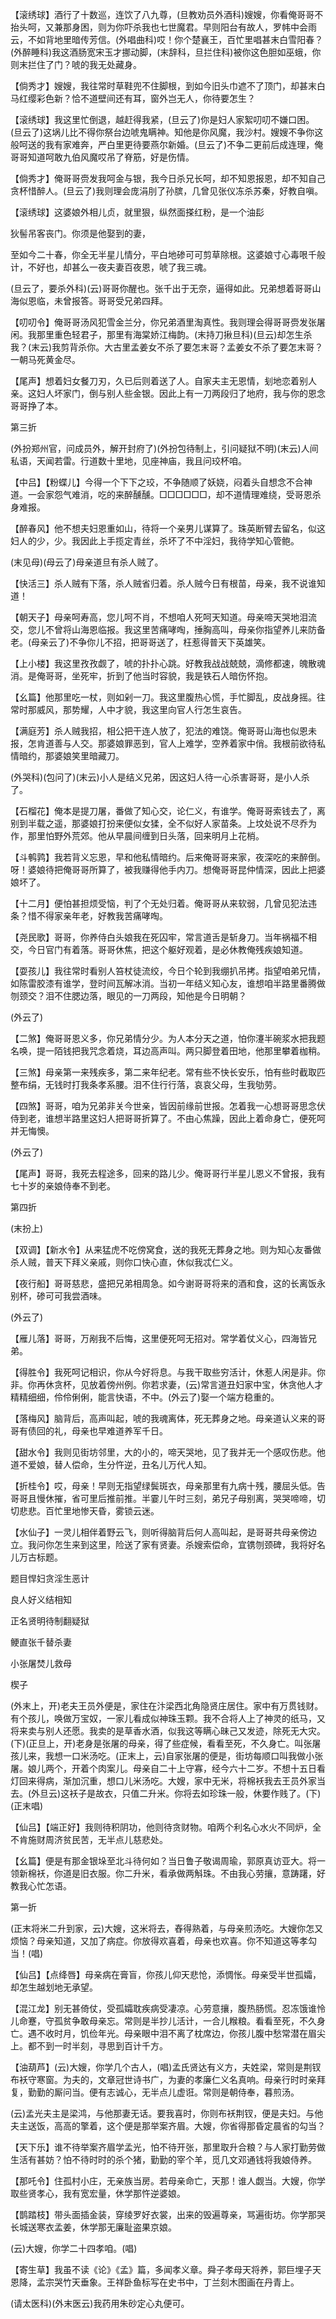 <!-- { "loadSidebar": true } -->
【滚绣球】酒行了十数巡，连饮了八九尊，(旦教劝员外酒科)嫂嫂，你看俺哥哥不抬头呵，又兼那身困，则为你吓杀我也七世魔君。早则阳台有故人，罗帏中会雨云，不如背地里暗传芳信。(外唱曲科)哎！你个楚襄王，百忙里唱甚末白雪阳春？(外醉睡科)我这酒肠宽宋玉才挪动脚，(末辞科，旦拦住科)被你这色胆如巫蛾，你则末拦住了门？唬的我无处藏身。

【倘秀才】嫂嫂，我往常时草鞋兜不住脚根，到如今旧头巾遮不了顶门，却甚末白马红缨彩色新？恰不道壁间还有耳，窗外岂无人，你待要怎生？

【滚绣球】我这里忙倒退，越赶得我紧，(旦云了)你是妇人家絮叨叨不嫌口困。(旦云了)这埚儿比不得你祭台边唬鬼瞒神。知他是你风魔，我沙村。嫂嫂不争你这般呵送的我有家难奔，严白里更待要燕尔新婚。(旦云了)不争二更前后成连理，俺哥哥知道呵敢九伯风魔哎吊了脊筋，好是伤情。

【倘秀才】俺哥哥赍发我呵金与银，我今日杀兄长呵，却不知恩报恩，却不知自己贪杯惜醉人。(旦云了)我则理会庞涓刖了孙膑，几曾见张仪冻杀苏秦，好教自嗔。

【滚绣球】这婆娘外相儿贞，就里狠，纵然面搽红粉，是一个油髟

狄髻吊客丧门。你须是他娶到的妻，

至如今二十春，你全无半星儿情分，平白地碜可可剪草除根。这婆娘寸心毒哏千般计，不好也，却甚么一夜夫妻百夜恩，唬了我三魂。

(旦云了，要杀外科)(云)哥哥你醒也。张千出于无奈，逼得如此。兄弟想着哥哥山海似恩临，未曾报答。哥哥受兄弟四拜。

【叨叨令】俺哥哥汤风犯雪金兰分，你兄弟酒里淘真性。我则理会得哥哥赍发张屠闲。我那里重色轻君子，那里有海棠娇江梅韵。(末持刀揪旦科)(旦云)却怎生杀我？(末云)我剪背杀你。大古里孟姜女不杀了要怎末哥？孟姜女不杀了要怎末哥？一朝马死黄金尽。

【尾声】想着妇女餐刀刃，久已后则着送了人。自家夫主无恩情，刬地恋着别人亲。这妇人坏家门，倒与别人些金银。因此上有一刀两段归了地府，我与你的恩念哥哥挣了本。


第三折

(外扮郑州官，问成员外，解开封府了)(外扮包待制上，引问疑狱不明)(末云)人间私语，天闻若雷。行道数十里地，见座神庙，我且问珓杯咱。

【中吕】【粉蝶儿】今得一个下下之珓，不争随顺了妖娆，闷着头自想念不合神道。一会家怨气难消，吃的来醉醺醺。□□□□□□，却不道情理难绕，受哥恩杀身难报。

【醉春风】他不想夫妇恩重如山，待将一个亲男儿谋算了。珠英断臂去留名，似这妇人的少，少。我因此上手揽定青丝，杀坏了不中淫妇，我待学知心管鲍。

(末见母)(母云了)母亲道旦有杀人贼了。

【快活三】杀人贼有下落，杀人贼省归着。杀人贼今日有根苗，母亲，我不说谁知道！

【朝天子】母亲呵寿高，您儿呵不肖，不想咱人死呵天知道。母亲啼天哭地泪流交，您儿不曾将山海恩临报。我这里苦痛哮啕，捶胸高叫，母亲你指望养儿来防备老。(母亲云了)不争你儿不招，把哥哥送了，枉惹得普天下英雄笑。

【上小楼】我这里孜孜觑了，唬的扑扑心跳。好教我战战兢兢，滴修都速，魄散魂消。是俺哥哥，坐死牢，折到了他当时容貌，我是铁石人暗伤怀抱。

【幺篇】他那里吃一杖，则如剁一刀。我这里腹热心慌，手忙脚乱，皮战身摇。往常时那威风，那势耀，人中才貌，我这里向官人行怎生哀告。

【满庭芳】杀人贼我招，相公把干连人放了，犯法的难饶。俺哥哥山海也似恩未报，怎肯道善与人交。那婆娘罪恶到，官人上难学，空养着家中俏。我根前欲待私情暗约，那婆娘笑里暗藏刀。

(外哭科)(包问了)(末云)小人是结义兄弟，因这妇人待一心杀害哥哥，是小人杀了。

【石榴花】俺本是提刀屠，番做了知心交，论仁义，有谁学。俺哥哥索钱去了，离别到半载之遥，那婆娘打扮来便似女猱，全不似好人家苗条。上坟处说不尽乔为作，那里怕野外荒郊。他从早晨间缠到日头落，回来明月上花梢。

【斗鹌鹑】我若背义忘恩，早和他私情暗约。后来俺哥哥来家，夜深吃的来醉倒。呀！婆娘待把俺哥哥所算了，被我赚得他手内刀。想俺哥哥昆仲情深，因此上把婆娘坏了。

【十二月】便怕甚担烦受恼，判了个无处归着。俺哥哥从来软弱，几曾见犯法违条？惜不得家亲年老，好教我苦痛哮啕。

【尧民歌】哥哥，你养侍白头娘我在死囚牢，常言道舌是斩身刀。当年祸福不相交，今日官门有着落。哥哥休焦，把这个躯好观着，是必休教俺残疾娘知道。

【耍孩儿】我往常时看别人笞杖徒流绞，今日个轮到我绷扒吊拷。指望咱弟兄情，如陈雷胶漆有谁学，登时间瓦解冰消。当初一年结义知心友，谁想咱半路里番腾做刎颈交？泪不住腮边落，眼见的一刀两段，知他是今日明朝？

(外云了)

【二煞】俺哥哥恩义多，你兄弟情分少。为人本分天之道，怕你瀽半碗浆水把我题名唤，提一陌钱把我咒念着烧，耳边高声叫。两只脚登着田地，他那里攀着枷稍。

【三煞】母亲第一来残疾多，第二来年纪老。常有些不快长安乐，怕有些时截取匹整布绢，无钱时打我条孝系腰。泪不住行行落，哀哀父母，生我劬劳。

【四煞】哥哥，咱为兄弟非关今世亲，皆因前缘前世报。怎着我一心想哥哥思念伏侍到老，谁想半路里这妇人把哥哥折算了。不由心焦躁，因此上着命身亡，便死呵并无悔懊。

(外云了)

【尾声】哥哥，我死去程途多，回来的路儿少。俺哥哥行半星儿恩义不曾报，我有七十岁的亲娘侍奉不到老。


第四折

(末扮上)

【双调】【新水令】从来猛虎不吃傍窝食，送的我死无葬身之地。则为知心友番做杀人贼，普天下拜义亲戚，则你口快心直，休似我忒仁义。

【夜行船】哥哥慈悲，盛把兄弟相周急。如今谢哥哥将来的酒和食，这的长离饭永别杯，碜可可我尝酒味。

(外云了)

【雁儿落】哥哥，万剐我不后悔，这里便死呵无招对。常学着仗义心，四海皆兄弟。

【得胜令】我死呵记相识，你从今好将息。与我干取些穷活计，休惹人闲是非。你非。你再休贪杯，见放着傍州例。你若求妻，(云)常言道丑妇家中宝，休贪他人才精精细细，伶伶俐俐，能言快语，不中。(外云了)娶一个端方稳重的。

【落梅风】脑背后，高声叫起，唬的我魂离体，死无葬身之地。母亲道认义来的哥哥有债回的礼，母亲也早难道养军千日。

【甜水令】我则见街坊邻里，大的小的，啼天哭地，见了我并无一个感叹伤悲。他道不爱娘，替人偿命，生分忤逆，丑名儿万代人知。

【折桂令】哎，母亲！早则无指望绿鬓斑衣，母亲那里有九病十残，腰屈头低。告哥哥且慢休摧，省可里后推前推。半霎儿午时三刻，弟兄子母别离，哭哭啼啼，切切悲悲。百忙里地惨天昏，雾锁云迷。

【水仙子】一灵儿相伴着野云飞，则听得脑背后何人高叫起，是哥哥共母亲傍边立。我问你怎生来到这里，险送了家有贤妻。杀嫂索偿命，宜镌刎颈碑，我将好名儿万古标题。

题目悍妇贪淫生恶计

良人好义结相知

正名贤明待制翻疑狱

鲠直张千替杀妻
　




小张屠焚儿救母

楔子

(外末上，开)老夫王员外便是，家住在汴梁西北角隐贤庄居住。家中有万贯钱财。有个孩儿，唤做万宝奴，一家儿看成似神珠玉颗。我不合将人上了神灵的纸马，又将来卖与别人还愿。我卖的是草香水酒，似我这等瞒心昧己又发迹，除死无大灾。(下)(正旦上，开)老身是张屠的母亲，得了些症候，看看至死，不久身亡。叫张屠孩儿来，我想一口米汤吃。(正末上，云)自家张屠的便是，街坊每顺口叫我做小张屠。娘儿两个，开着个肉案儿。母亲自二十上守寡，经今六十二岁。不想十五日看灯回来得病，渐加沉重，想口儿米汤吃。大嫂，家中无米，将棉袄我去王员外家当去。(外旦云)这袄子是故衣，只值二升米。你将去如珍珠一般，休要作贱了。(下)(正末唱)

【仙吕】【端正好】我则待积阴功，他则待贪财物。咱两个利名心水火不同炉，全不肯施财周济贫民苦，无半点儿慈悲处。

【幺篇】便是有那金银垛至北斗待何如？当日鲁子敬谒周瑜，郭原真访亚大。将一领新棉袄，你道是旧衣服。你二升米，看承做两斛珠。不由我心劳攘，意踌躇，好教我心忙怎语。


第一折

(正末将米二升到家，云)大嫂，这米将去，舂得熟着，与母亲煎汤吃。大嫂你怎又烦恼？母亲知道，又加了病症。你放得欢喜着，母亲也欢喜。你不知道这等孝勾当！(唱)

【仙吕】【点绛唇】母亲病在膏盲，你孩儿仰天悲怆，添惆怅。母亲受半世孤孀，却怎生越划地无承望。

【混江龙】别无甚倚仗，受孤孀耽疾病受凄凉。心劳意攘，腹热肠慌。忍冻饿谁怜儿命蹇，守孤贫争敢母亲忘。常则是半抄儿活计，一合儿糇粮。看看至死，不久身亡。遇不收时月，饥俭年光。母亲眼中泪不离了枕席边，你孩儿腹中愁常潜在眉尖上。都不到一时半刻，寻思到百计千方。

【油葫芦】(云)大嫂，你学几个古人，(唱)孟氏贤达有义方，夫姓梁，常则是荆钗布袄守寒窗。为夫的，文章冠世诗书广，为妻的孝廉仁义名真响。母亲行时时亲拜复，勤勤的厮问当。便有志诚心，无半点儿虚诳。常则是朝侍奉，暮煎汤。

(云)孟光夫主是梁鸿，与他那妻无话。要我喜时，你则布袄荆钗，便是夫妇。与他夫主送饭，高高的擎着，这个便是那举案齐眉。大嫂，你省得那昏定晨省的勾当？

【天下乐】谁不待举案齐眉学孟光，怕不待开张，那里取升合粮？与人家打勤劳做生活有甚妨？怕不待时时的杀个猪，勤勤的宰个羊，觅几文邓通钱将我娘侍养。

【那吒令】住孤村小庄，无亲族当房。若母亲命亡，天那！谁人觑当。大嫂，你学取些贤孝心，我有宽宏量，休学那忤逆婆娘。

【鹊踏枝】带头面插金装，穿绫罗好衣裳，出来的毁遍尊亲，骂遍街坊。你学那哭长城送寒衣孟姜，休学那无廉耻盗果京娘。

(云)大嫂，你学二十四孝咱。(唱)

【寄生草】我虽不读《论》《孟》篇，多闻孝义章。舜子孝母天将养，郭巨埋子天恩降，孟宗哭竹天垂象。王祥卧鱼标写在史书中，丁兰刻木图画在丹青上。

(请太医科)(外末医云)我药用朱砂定心丸便可。

